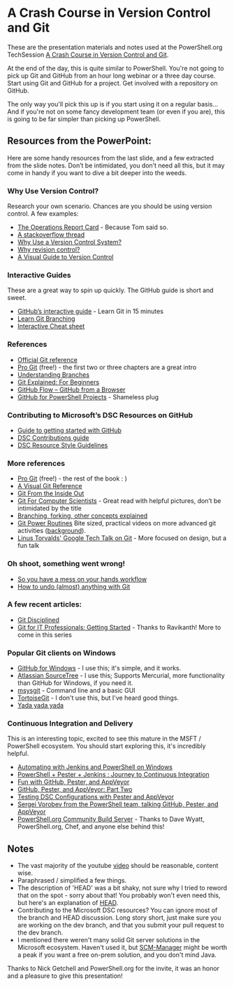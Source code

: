 A Crash Course in Version Control and Git
=============

These are the presentation materials and notes used at the PowerShell.org TechSession [A Crash Course in Version Control and Git](https://www.youtube.com/watch?v=wmPfDbsPeZY).

At the end of the day, this is quite similar to PowerShell. You're not going to pick up Git and GitHub from an hour long webinar or a three day course. Start using Git and GitHub for a project. Get involved with a repository on GitHub.

The only way you'll pick this up is if you start using it on a regular basis... And if you're not on some fancy development team (or even if you are), this is going to be far simpler than picking up PowerShell.

## Resources from the PowerPoint:

Here are some handy resources from the last slide, and a few extracted from the slide notes. Don’t be intimidated, you don’t need all this, but it may come in handy if you want to dive a bit deeper into the weeds.

### Why Use Version Control?

Research your own scenario. Chances are you should be using version control. A few examples:

* [The Operations Report Card](http://www.opsreportcard.com/section/6) - Because Tom said so.
* [A stackoverflow thread](http://stackoverflow.com/questions/1408450/why-should-i-use-version-control)
* [Why Use a Version Control System?](http://www.git-tower.com/learn/git/ebook/mac/basics/why-use-version-control)
* [Why revision control?](http://hgbook.red-bean.com/read/how-did-we-get-here.html)
* [A Visual Guide to Version Control](http://betterexplained.com/articles/a-visual-guide-to-version-control/)

### Interactive Guides

These are a great way to spin up quickly. The GitHub guide is short and sweet.

* [GitHub’s interactive guide](https://try.github.io/) - Learn Git in 15 minutes
* [Learn Git Branching](http://pcottle.github.io/learnGitBranching)
* [Interactive Cheat sheet](http://ndpsoftware.com/git-cheatsheet.html)

### References

* [Official Git reference](http://git-scm.com/docs)
* [Pro Git](http://www.git-scm.com/book/en/v2) (free!) - the first two or three chapters are a great intro
* [Understanding Branches](http://blog.thoughtram.io/git/rebase-book/2015/02/10/understanding-branches-in-git.html)
* [Git Explained: For Beginners](http://www.dotnetcodegeeks.com/2015/06/git-explained-for-beginners.html)
* [GitHub Flow – GitHub from a Browser](https://github.com/blog/1557-github-flow-in-the-browser)
* [GitHub for PowerShell Projects](http://ramblingcookiemonster.github.io/GitHub-For-PowerShell-Projects/) - Shameless plug

### Contributing to Microsoft’s DSC Resources on GitHub

* [Guide to getting started with GitHub](https://github.com/PowerShell/DscResources/blob/master/GettingStartedWithGitHub.md)
* [DSC Contributions guide](https://github.com/PowerShell/DscResources/blob/master/CONTRIBUTING.md)
* [DSC Resource Style Guidelines](https://github.com/PowerShell/DscResources/blob/master/StyleGuidelines.md)

### More references

* [Pro Git](http://www.git-scm.com/book/en/v2) (free!) - the rest of the book : )
* [A Visual Git Reference](http://marklodato.github.io/visual-git-guide/index-en.html)
* [Git From the Inside Out](https://codewords.recurse.com/issues/two/git-from-the-inside-out)
* [Git For Computer Scientists](http://eagain.net/articles/git-for-computer-scientists) - Great read with helpful pictures, don’t be intimidated by the title
* [Branching, forking, other concepts explained](http://stackoverflow.com/questions/3329943/git-branch-fork-fetch-merge-rebase-and-clone-what-are-the-differences)
* [Git Power Routines](https://www.youtube.com/playlist?list=PLDshL1Z581YYxLsjYwM25HkIYrymXb7H_) Bite sized, practical videos on more advanced git activities ([background](https://developer.atlassian.com/blog/2015/07/git-power-routines/)).
* [Linus Torvalds' Google Tech Talk on Git](https://www.youtube.com/watch?v=4XpnKHJAok8) - More focused on design, but a fun talk

### Oh shoot, something went wrong!

* [So you have a mess on your hands workflow](http://justinhileman.info/article/git-pretty/git-pretty.png)
* [How to undo (almost) anything with Git](https://github.com/blog/2019-how-to-undo-almost-anything-with-git)

### A few recent articles:

* [Git Disciplined](http://blog.8thlight.com/makis-otman/2015/07/08/git-disciplined.html)
* [Git for IT Professionals: Getting Started](http://www.powershellmagazine.com/2015/07/13/git-for-it-professionals-getting-started-2/) - Thanks to Ravikanth! More to come in this series

### Popular Git clients on Windows

* [GitHub for Windows](https://windows.github.com/) - I use this; it's simple, and it works.
* [Atlassian SourceTree](https://www.sourcetreeapp.com/) - I use this; Supports Mercurial, more functionality than GitHub for Windows, if you need it.
* [msysgit](http://msysgit.github.io/) - Command line and a basic GUI
* [TortoiseGit](http://tortoisegit.org/) - I don't use this, but I've heard good things.
* [Yada yada yada](http://git-scm.com/downloads/guis)

### Continuous Integration and Delivery

This is an interesting topic, excited to see this mature in the MSFT / PowerShell ecosystem. You should start exploring this, it's incredibly helpful.

* [Automating with Jenkins and PowerShell on Windows](https://www.hodgkins.net.au/powershell/automating-with-jenkins-and-powershell-on-windows-part-1/)
* [PowerShell + Pester + Jenkins : Journey to Continuous Integration](http://www.dexterposh.com/2015/06/powershell-pester-jenkins-ci.html)
* [Fun with GitHub, Pester, and AppVeyor](http://ramblingcookiemonster.github.io/GitHub-Pester-AppVeyor/)
* [GitHub, Pester, and AppVeyor: Part Two](http://ramblingcookiemonster.github.io/Github-Pester-AppVeyor-Part-2/)
* [Testing DSC Configurations with Pester and AppVeyor](http://ramblingcookiemonster.github.io/Testing-DSC-with-Pester-and-AppVeyor/)
* [Sergei Vorobev from the PowerShell team, talking GitHub, Pester, and AppVeyor](https://www.youtube.com/watch?v=zFd9DJPERIo)
* [PowerShell.org Community Build Server](http://powershell.org/wp/community-build-server/) - Thanks to Dave Wyatt, PowerShell.org, Chef, and anyone else behind this!

## Notes

* The vast majority of the youtube [video](https://www.youtube.com/watch?v=wmPfDbsPeZY) should be reasonable, content wise.
* Paraphrased / simplified a few things.
* The description of 'HEAD' was a bit shaky, not sure why I tried to reword that on the spot - sorry about that! You probably won't even need this, but here's an explanation of [HEAD](http://stackoverflow.com/a/4381549).
* Contributing to the Microsoft DSC resources? You can ignore most of the branch and HEAD discussion. Long story short, just make sure you are working on the dev branch, and that you submit your pull request to the dev branch.
* I mentioned there weren't many solid Git server solutions in the Microsoft ecosystem. Haven't used it, but [SCM-Manager](https://www.scm-manager.org/) might be worth a peak if you want a free on-prem solution, and you don't mind Java.

Thanks to Nick Getchell and PowerShell.org for the invite, it was an honor and a pleasure to give this presentation!
